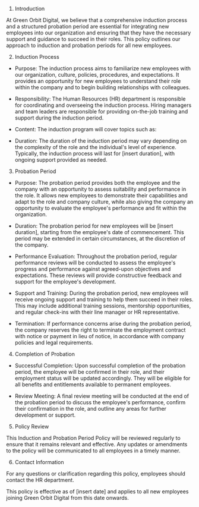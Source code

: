 1. Introduction

At Green Orbit Digital, we believe that a comprehensive induction process and a structured probation period are essential for integrating new employees into our organization and ensuring that they have the necessary support and guidance to succeed in their roles. This policy outlines our approach to induction and probation periods for all new employees.

2. Induction Process

- Purpose: The induction process aims to familiarize new employees with our organization, culture, policies, procedures, and expectations. It provides an opportunity for new employees to understand their role within the company and to begin building relationships with colleagues.

- Responsibility: The Human Resources (HR) department is responsible for coordinating and overseeing the induction process. Hiring managers and team leaders are responsible for providing on-the-job training and support during the induction period.

- Content: The induction program will cover topics such as:

- Duration: The duration of the induction period may vary depending on the complexity of the role and the individual's level of experience. Typically, the induction process will last for [insert duration], with ongoing support provided as needed.

3. Probation Period

- Purpose: The probation period provides both the employee and the company with an opportunity to assess suitability and performance in the role. It allows new employees to demonstrate their capabilities and adapt to the role and company culture, while also giving the company an opportunity to evaluate the employee's performance and fit within the organization.

- Duration: The probation period for new employees will be [insert duration], starting from the employee's date of commencement. This period may be extended in certain circumstances, at the discretion of the company.

- Performance Evaluation: Throughout the probation period, regular performance reviews will be conducted to assess the employee's progress and performance against agreed-upon objectives and expectations. These reviews will provide constructive feedback and support for the employee's development.

- Support and Training: During the probation period, new employees will receive ongoing support and training to help them succeed in their roles. This may include additional training sessions, mentorship opportunities, and regular check-ins with their line manager or HR representative.

- Termination: If performance concerns arise during the probation period, the company reserves the right to terminate the employment contract with notice or payment in lieu of notice, in accordance with company policies and legal requirements.

4. Completion of Probation

- Successful Completion: Upon successful completion of the probation period, the employee will be confirmed in their role, and their employment status will be updated accordingly. They will be eligible for all benefits and entitlements available to permanent employees.

- Review Meeting: A final review meeting will be conducted at the end of the probation period to discuss the employee's performance, confirm their confirmation in the role, and outline any areas for further development or support.

5. Policy Review

This Induction and Probation Period Policy will be reviewed regularly to ensure that it remains relevant and effective. Any updates or amendments to the policy will be communicated to all employees in a timely manner.

6. Contact Information

For any questions or clarification regarding this policy, employees should contact the HR department.

This policy is effective as of [insert date] and applies to all new employees joining Green Orbit Digital from this date onwards.